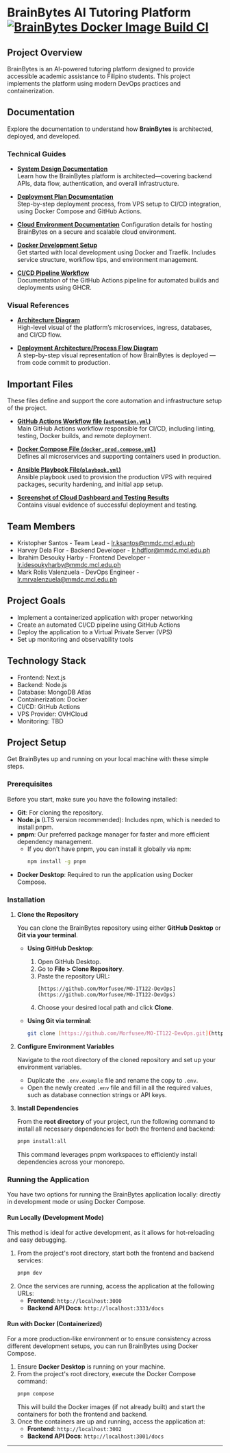 # BrainBytes AI Tutoring Platform [![BrainBytes Docker Image Build CI](https://github.com/Morfusee/MO-IT122-DevOps/actions/workflows/automation.yml/badge.svg)](https://github.com/Morfusee/MO-IT122-DevOps/actions/workflows/automation.yml)

## Project Overview

BrainBytes is an AI-powered tutoring platform designed to provide accessible academic assistance to Filipino students. This project implements the platform using modern DevOps practices and containerization.

## Documentation

Explore the documentation to understand how **BrainBytes** is architected, deployed, and developed.

### Technical Guides
- **[System Design Documentation](docs/system-design-documentation.md)**  
  Learn how the BrainBytes platform is architected—covering backend APIs, data flow, authentication, and overall infrastructure.

- **[Deployment Plan Documentation](docs/deployment-plan-documentation.md)**  
  Step-by-step deployment process, from VPS setup to CI/CD integration, using Docker Compose and GitHub Actions.

- **[Cloud Environment Documentation](docs/cloud-env-documentation.md)**
  Configuration details for hosting BrainBytes on a secure and scalable cloud environment.

- **[Docker Development Setup](docs/docker-dev-setup.md)**  
  Get started with local development using Docker and Traefik. Includes service structure, workflow tips, and environment management.

- **[CI/CD Pipeline Workflow](docs/workflow-documentation.md)**  
  Documentation of the GitHub Actions pipeline for automated builds and deployments using GHCR.

### Visual References
- **[Architecture Diagram](docs/images/architecture.png)**  
  High-level visual of the platform’s microservices, ingress, databases, and CI/CD flow.

- **[Deployment Architecture/Process Flow Diagram](docs/images/deployment-process-flow.png)**  
   A step-by-step visual representation of how BrainBytes is deployed — from code commit to production.

## Important Files

These files define and support the core automation and infrastructure setup of the project.

- **[GitHub Actions Workflow file (`automation.yml`)](.github/workflows/automation.yml)**  
  Main GitHub Actions workflow responsible for CI/CD, including linting, testing, Docker builds, and remote deployment.

- **[Docker Compose File (`docker.prod.compose.yml`)](docker/compose.prod.yml)**  
  Defines all microservices and supporting containers used in production.

- **[Ansible Playbook File(`playbook.yml`)](ansible/playbooks/playbook.yml)**  
  Ansible playbook used to provision the production VPS with required packages, security hardening, and initial app setup.

- **[Screenshot of Cloud Dashboard and Testing Results](https://docs.google.com/document/d/1gfU2dtmo8PnKXEZZlr5iMl9UzHSvCOctWRax_l4ybCU/edit?usp=sharing)**  
  Contains visual evidence of successful deployment and testing.


## Team Members

- Kristopher Santos - Team Lead - lr.ksantos@mmdc.mcl.edu.ph
- Harvey Dela Flor - Backend Developer - lr.hdflor@mmdc.mcl.edu.ph
- Ibrahim Desouky Harby - Frontend Developer - lr.idesoukyharby@mmdc.mcl.edu.ph
- Mark Rolis Valenzuela - DevOps Engineer - lr.mrvalenzuela@mmdc.mcl.edu.ph

## Project Goals

- Implement a containerized application with proper networking
- Create an automated CI/CD pipeline using GitHub Actions
- Deploy the application to a Virtual Private Server (VPS)
- Set up monitoring and observability tools

## Technology Stack

- Frontend: Next.js
- Backend: Node.js
- Database: MongoDB Atlas
- Containerization: Docker
- CI/CD: GitHub Actions
- VPS Provider: OVHCloud
- Monitoring: TBD

## Project Setup

Get BrainBytes up and running on your local machine with these simple steps.

### Prerequisites

Before you start, make sure you have the following installed:

* **Git**: For cloning the repository.
* **Node.js** (LTS version recommended): Includes npm, which is needed to install pnpm.
* **pnpm**: Our preferred package manager for faster and more efficient dependency management.
    * If you don't have pnpm, you can install it globally via npm:
        ```bash
        npm install -g pnpm
        ```
* **Docker Desktop**: Required to run the application using Docker Compose.

### Installation

1.  **Clone the Repository**

    You can clone the BrainBytes repository using either **GitHub Desktop** or **Git via your terminal**.

    * **Using GitHub Desktop**:
        1.  Open GitHub Desktop.
        2.  Go to **File > Clone Repository**.
        3.  Paste the repository URL:
            ```
            [https://github.com/Morfusee/MO-IT122-DevOps](https://github.com/Morfusee/MO-IT122-DevOps)
            ```
        4.  Choose your desired local path and click **Clone**.

    * **Using Git via terminal**:
        ```bash
        git clone [https://github.com/Morfusee/MO-IT122-DevOps.git](https://github.com/Morfusee/MO-IT122-DevOps.git)
        ```

2.  **Configure Environment Variables**

    Navigate to the root directory of the cloned repository and set up your environment variables.

    * Duplicate the `.env.example` file and rename the copy to `.env`.
    * Open the newly created `.env` file and fill in all the required values, such as database connection strings or API keys.

3.  **Install Dependencies**

    From the **root directory** of your project, run the following command to install all necessary dependencies for both the frontend and backend:

    ```bash
    pnpm install:all
    ```
    This command leverages pnpm workspaces to efficiently install dependencies across your monorepo.

### Running the Application

You have two options for running the BrainBytes application locally: directly in development mode or using Docker Compose.

#### Run Locally (Development Mode)

This method is ideal for active development, as it allows for hot-reloading and easy debugging.

1.  From the project's root directory, start both the frontend and backend services:
    ```bash
    pnpm dev
    ```
2.  Once the services are running, access the application at the following URLs:
    * **Frontend**: `http://localhost:3000`
    * **Backend API Docs**: `http://localhost:3333/docs`

#### Run with Docker (Containerized)

For a more production-like environment or to ensure consistency across different development setups, you can run BrainBytes using Docker Compose.

1.  Ensure **Docker Desktop** is running on your machine.
2.  From the project's root directory, execute the Docker Compose command:
    ```bash
    pnpm compose
    ```
    This will build the Docker images (if not already built) and start the containers for both the frontend and backend.
3.  Once the containers are up and running, access the application at:
    * **Frontend**: `http://localhost:3002`
    * **Backend API Docs**: `http://localhost:3001/docs`

---
